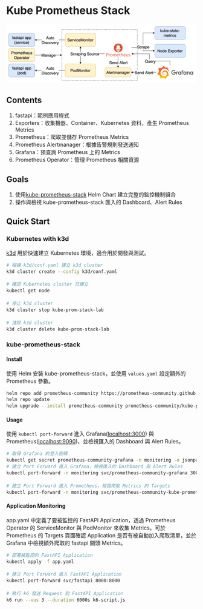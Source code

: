# Kube Prometheus Stack

![Lab Architecture](lab-arch.png)

## Contents

1. fastapi：範例應用程式
2. Exporters：收集機器、Container、Kubernetes 資料，產生 Prometheus Metrics
3. Prometheus：爬取並儲存 Prometheus Metrics
4. Prometheus Alertmanager：根據告警規則發送通知
5. Grafana：預查詢 Prometheus 上的 Metrics
6. Prometheus Operator：管理 Prometheus 相關資源

## Goals

1. 使用[kube-prometheus-stack](https://github.com/prometheus-community/helm-charts/tree/main/charts/kube-prometheus-stack) Helm Chart 建立完整的監控機制組合
2. 操作與檢視 kube-prometheus-stack 匯入的 Dashboard、Alert Rules

## Quick Start

### Kubernetes with k3d

[k3d](https://k3d.io/) 用於快速建立 Kubernetes 環境，適合用於開發與測試。

```bash
# 根據 k3d/conf.yaml 建立 k3d cluster
k3d cluster create --config k3d/conf.yaml

# 確認 Kubernetes cluster 已建立
kubectl get node

# 停止 k3d cluster
k3d cluster stop kube-prom-stack-lab

# 清除 k3d cluster
k3d cluster delete kube-prom-stack-lab
```

### kube-prometheus-stack

#### Install

使用 Helm 安裝 kube-prometheus-stack，並使用 `values.yaml` 設定額外的 Prometheus 參數。

```bash
helm repo add prometheus-community https://prometheus-community.github.io/helm-charts
helm repo update
helm upgrade --install prometheus-community prometheus-community/kube-prometheus-stack --version 75.6.1 --namespace monitoring --create-namespace -f values.yaml
```

#### Usage

使用 `kubectl port-forward` 進入 Grafana(<localhost:3000>) 與 Prometheus(<localhost:9090>)，並檢視匯入的 Dashboard 與 Alert Rules。

```bash
# 取得 Grafana 的登入密碼
kubectl get secret prometheus-community-grafana -n monitoring -o jsonpath="{.data.admin-password}" | base64 --decode ; echo
# 建立 Port Forward 進入 Grafana，檢視匯入的 Dashboard 與 Alert Rules
kubectl port-forward -n monitoring svc/prometheus-community-grafana 3000:80

# 建立 Port Forward 進入 Prometheus，檢視爬取 Metrics 的 Targets
kubectl port-forward -n monitoring svc/prometheus-community-kube-prometheus 9090:9090
```

#### Application Monitoring

app.yaml 中定義了要被監控的 FastAPI Application，透過 Prometheus Operator 的 ServiceMonitor 與 PodMonitor 來收集 Metrics。可於 Prometheus 的 Targets 頁面確認 Application 是否有被自動加入爬取清單，並於 Grafana 中檢視額外爬取的 fastapi 開頭 Metrics。

```bash
# 部署被監控的 FastAPI Application
kubectl apply -f app.yaml

# 建立 Port Forward 進入 FastAPI Application
kubectl port-forward svc/fastapi 8000:8000

# 執行 k6 發送 Request 到 FastAPI Application
k6 run --vus 3 --duration 6000s k6-script.js
```
